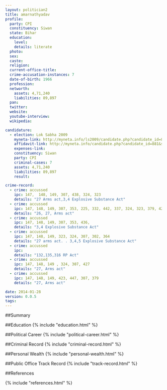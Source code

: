 ```yaml
---
layout: politician2
title: amarnathyadav
profile: 
  party: CPI
  constituency: Siwan
  state: Bihar
  education: 
    level: 
    details: literate
  photo: 
  sex: 
  caste: 
  religion: 
  current-office-title: 
  crime-accusation-instances: 7
  date-of-birth: 1966
  profession: 
  networth: 
    assets: 4,71,240
    liabilities: 89,897
  pan: 
  twitter: 
  website: 
  youtube-interview: 
  wikipedia: 

candidature: 
  - election: Lok Sabha 2009
    myneta-link: http://myneta.info/ls2009/candidate.php?candidate_id=881
    affidavit-link: http://myneta.info/candidate.php?candidate_id=881&scan=original
    expenses-link: 
    constituency: Siwan 
    party: CPI
    criminal-cases: 7
    assets: 4,71,240
    liabilities: 89,897
    result:  

crime-record: 
  - crime: accussed
    ipc: 147,  148, 149, 307, 438, 324, 323
    details: "27 Arms act,3,4 Explosive Substance Act" 
  - crime: accussed
    ipc: 147, 148, 149, 307, 353, 225, 332, 442, 337, 324, 323, 379, 427
    details: "26, 27, Arms act" 
  - crime: accussed
    ipc: 147, 148, 149, 307, 353, 436,
    details: "3,4 Explosive Substance Act" 
  - crime: accussed
    ipc: 147, 148, 149, 323, 324, 307, 302, 364
    details: "27 arms act. . 3,4,5 Explosive Substance Act" 
  - crime: accussed
    ipc: 
    details: "132,135,316 RP Act" 
  - crime: accussed
    ipc: 147, 148, 149 , 324, 307, 427
    details: "27, Arms act" 
  - crime: accussed
    ipc: 147, 148, 149, 423, 447, 307, 379
    details: "27, Arms act" 

date: 2014-01-28
version: 0.0.5
tags: 
---
```

##Summary


##Education
{% include "education.html" %}


##Political Career
{% include "political-career.html" %}


##Criminal Record
{% include "criminal-record.html" %}


##Personal Wealth
{% include "personal-wealth.html" %}


##Public Office Track Record
{% include "track-record.html" %}


##References


{% include "references.html" %}